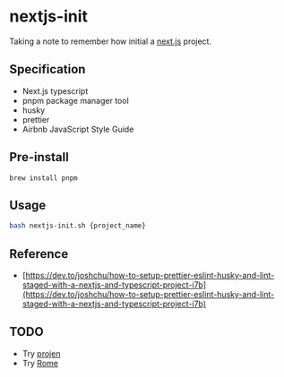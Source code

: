 # nextjs-init

Taking a note to remember how initial a [next.js](https://nextjs.org/) project.

## Specification

- Next.js typescript
- pnpm package manager tool
- husky
- prettier
- Airbnb JavaScript Style Guide

## Pre-install

```shell
brew install pnpm
```

## Usage

```bash
bash nextjs-init.sh {project_name}
```

## Reference

- [https://dev.to/joshchu/how-to-setup-prettier-eslint-husky-and-lint-staged-with-a-nextjs-and-typescript-project-i7b](https://dev.to/joshchu/how-to-setup-prettier-eslint-husky-and-lint-staged-with-a-nextjs-and-typescript-project-i7b)

## TODO

- Try [projen](https://github.com/projen/projen)
- Try [Rome](https://rome.tools/)
